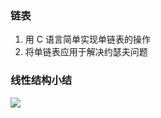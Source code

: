 ### 链表
1. 用 C 语言简单实现单链表的操作
2. 将单链表应用于解决约瑟夫问题

### 线性结构小结
![](http://po4tl1gtx.bkt.clouddn.com/FpgmoHrfoRrq-QIypz5qipCDoJvF)
